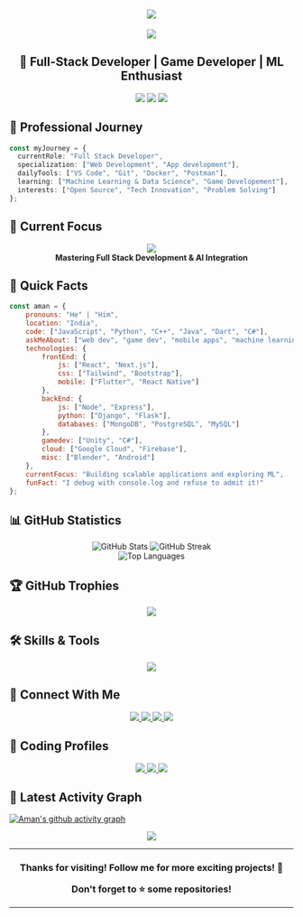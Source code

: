 <h1 align="center">
  <img src="https://readme-typing-svg.herokuapp.com/?lines=Hello,+I'm+Amanpreet+Singh;Welcome+to+my+GitHub!&center=true&size=30">
</h1>

<p align="center">
  <img src="https://raw.githubusercontent.com/andreasbm/readme-icons/main/assets/lines/colored.png">
</p>

<h2 align="center">🚀 Full-Stack Developer | Game Developer | ML Enthusiast</h2>

<p align="center">
  <img src="https://img.shields.io/github/followers/Amanbig?label=Follow&style=social">
  <img src="https://img.shields.io/github/stars/Amanbig?label=Stars&style=social">
  <img src="https://komarev.com/ghpvc/?username=Amanbig&label=Profile%20views&color=0e75b6&style=flat">
</p>

## 🎯 Professional Journey

```typescript
const myJourney = {
  currentRole: "Full Stack Developer",
  specialization: ["Web Development", "App development"],
  dailyTools: ["VS Code", "Git", "Docker", "Postman"],
  learning: ["Machine Learning & Data Science", "Game Developement"],
  interests: ["Open Source", "Tech Innovation", "Problem Solving"]
};
```

## 🎯 Current Focus

<div align="center">
  <img src="https://skillicons.dev/icons?i=python,react,flutter,nodejs" /><br>
  <b>Mastering Full Stack Development & AI Integration</b>
</div>

## 💫 Quick Facts

```javascript
const aman = {
    pronouns: "He" | "Him",
    location: "India",
    code: ["JavaScript", "Python", "C++", "Java", "Dart", "C#"],
    askMeAbout: ["web dev", "game dev", "mobile apps", "machine learning"],
    technologies: {
        frontEnd: {
            js: ["React", "Next.js"],
            css: ["Tailwind", "Bootstrap"],
            mobile: ["Flutter", "React Native"]
        },
        backEnd: {
            js: ["Node", "Express"],
            python: ["Django", "Flask"],
            databases: ["MongoDB", "PostgreSQL", "MySQL"]
        },
        gamedev: ["Unity", "C#"],
        cloud: ["Google Cloud", "Firebase"],
        misc: ["Blender", "Android"]
    },
    currentFocus: "Building scalable applications and exploring ML",
    funFact: "I debug with console.log and refuse to admit it!"
};
```

## 📊 GitHub Statistics

<div align="center">
  <img src="https://github-readme-stats.vercel.app/api?username=Amanbig&show_icons=true&theme=radical" alt="GitHub Stats" />
  <img src="https://github-readme-streak-stats.herokuapp.com/?user=Amanbig&theme=radical" alt="GitHub Streak" />
</div>

<div align="center">
  <img src="https://github-readme-stats.vercel.app/api/top-langs/?username=Amanbig&theme=radical&layout=compact" alt="Top Languages" />
</div>

## 🏆 GitHub Trophies
<div align="center">
  <img src="https://github-profile-trophy.vercel.app/?username=Amanbig&theme=radical&no-frame=false&no-bg=true&margin-w=4&row=1" />
</div>

## 🛠️ Skills & Tools
<div align="center">
  <img src="https://skillicons.dev/icons?i=react,nextjs,nodejs,python,cpp,java,flutter,firebase,mongodb,postgresql,unity,blender,gcp" />
</div>

## 🤝 Connect With Me
<div align="center">
  <a href="https://linkedin.com/in/amanpreet-singh-9a1929211">
    <img src="https://img.shields.io/badge/LinkedIn-%230077B5.svg?style=for-the-badge&logo=linkedin&logoColor=white"/>
  </a>
  <a href="https://youtube.com/@beard-hv5qj">
    <img src="https://img.shields.io/badge/YouTube-%23FF0000.svg?style=for-the-badge&logo=YouTube&logoColor=white"/>
  </a>
  <a href="https://discord.com/users/phibi2662">
    <img src="https://img.shields.io/badge/Discord-%237289DA.svg?style=for-the-badge&logo=discord&logoColor=white"/>
  </a>
  <a href="mailto:amanpreetsinghjhiwant@outlook.com">
    <img src="https://img.shields.io/badge/Gmail-D14836?style=for-the-badge&logo=gmail&logoColor=white"/>
  </a>
</div>

## 📱 Coding Profiles
<div align="center">
  <a href="https://www.hackerrank.com/co21308">
    <img src="https://img.shields.io/badge/-Hackerrank-2EC866?style=for-the-badge&logo=HackerRank&logoColor=white"/>
  </a>
  <a href="https://www.leetcode.com/co21308">
    <img src="https://img.shields.io/badge/-LeetCode-FFA116?style=for-the-badge&logo=LeetCode&logoColor=black"/>
  </a>
  <a href="https://kaggle.com/amanu1234">
    <img src="https://img.shields.io/badge/Kaggle-035a7d?style=for-the-badge&logo=kaggle&logoColor=white"/>
  </a>
</div>


## 🎯 Latest Activity Graph
[![Aman's github activity graph](https://github-readme-activity-graph.vercel.app/graph?username=Amanbig&theme=react-dark)](https://github.com/Amanbig/github-readme-activity-graph)

<div align="center">
  <img src="https://raw.githubusercontent.com/Amanbig/Amanbig/output/github-contribution-grid-snake.svg" />
</div>

---

<h3 align="center">
  Thanks for visiting! Follow me for more exciting projects! 🚀
  <p>Don't forget to ⭐ some repositories!</p>
</h3>

---
